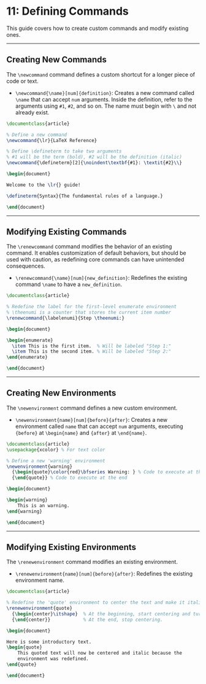 # 11: Defining Commands

This guide covers how to create custom commands and modify existing ones. 

---

## Creating New Commands

The `\newcommand` command defines a custom shortcut for a longer piece of code or text.

- `\newcommand{\name}[num]{definition}`: Creates a new command called `\name` that can accept `num` arguments. Inside the definition, refer to the arguments using `#1`, `#2`, and so on. The name must begin with `\` and not already exist.

```latex
\documentclass{article}

% Define a new command
\newcommand{\lr}{LaTeX Reference}

% Define \defineterm to take two arguments
% #1 will be the term (bold), #2 will be the definition (italic)
\newcommand{\defineterm}[2]{\noindent\textbf{#1}: \textit{#2}\\}

\begin{document}

Welcome to the \lr{} guide!

\defineterm{Syntax}{The fundamental rules of a language.}

\end{document}
```

---

## Modifying Existing Commands

The `\renewcommand` command modifies the behavior of an existing command. It enables customization of default behaviors, but should be used with caution, as redefining core commands can have unintended consequences.

- `\renewcommand{\name}[num]{new_definition}`: Redefines the existing command `\name` to have a `new_definition`.

```latex
\documentclass{article}

% Redefine the label for the first-level enumerate environment
% \theenumi is a counter that stores the current item number
\renewcommand{\labelenumi}{Step \theenumi:}

\begin{document}

\begin{enumerate}
  \item This is the first item.  % Will be labeled "Step 1:"
  \item This is the second item. % Will be labeled "Step 2:"
\end{enumerate}

\end{document}
```

---

## Creating New Environments

The `\newenvironment` command defines a new custom environment.

- `\newenvironment{name}[num]{before}{after}`: Creates a new environment called `name` that can accept `num` arguments, executing `{before}` at `\begin{name}` and `{after}` at `\end{name}`.

```latex
\documentclass{article}
\usepackage{xcolor} % For text color

% Define a new 'warning' environment
\newenvironment{warning}
  {\begin{quote}\color{red}\bfseries Warning: } % Code to execute at the beginning
  {\end{quote}} % Code to execute at the end

\begin{document}

\begin{warning}
    This is an warning.
\end{warning}

\end{document}
```

---

## Modifying Existing Environments

The `\renewenvironment` command modifies an existing environment.

- `\renewenvironment{name}[num]{before}{after}`: Redefines the existing environment name.

```latex
\documentclass{article}

% Redefine the 'quote' environment to center the text and make it italic.
\renewenvironment{quote}
  {\begin{center}\itshape}  % At the beginning, start centering and turn on italics.
  {\end{center}}            % At the end, stop centering.

\begin{document}

Here is some introductory text.
\begin{quote}
    This quoted text will now be centered and italic because the
    environment was redefined.
\end{quote}

\end{document}
```
